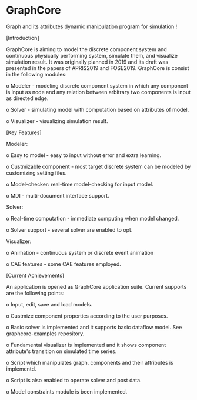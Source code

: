 # GraphCore
Graph and its attributes dynamic manipulation program for simulation !

[Introduction]

GraphCore is aiming to model the discrete component system and continuous physically performing system, simulate them, and visualize simulation result.
It was originally planned in 2019 and its draft was presented in the papers of APRIS2019 and FOSE2019.
GraphCore is consist in the following modules:

  o Modeler - modeling discrete component system in which any component is input as node and any relation between arbitrary two components is input as directed edge.
  
  o Solver - simulating model with computation based on attributes of model.
  
  o Visualizer - visualizing simulation result.

[Key Features]

Modeler:

  o Easy to model - easy to input without error and extra learning.
  
  o Custmizable component - most target discrete system can be modeled by customizing setting files.
  
  o Model-checker: real-time model-checking for input model.
  
  o MDI - multi-document interface support.

Solver:

  o Real-time computation - immediate computing when model changed.
  
  o Solver support - several solver are enabled to opt.
  
Visualizer:

  o Animation - continuous system or discrete event animation
  
  o CAE features - some CAE features employed.

[Current Achievements]

An application is opened as GraphCore application suite. Current supports are the following points:

  o Input, edit, save and load models.
  
  o Custmize component properties according to the user purposes.
  
  o Basic solver is implemented and it supports basic dataflow model. See graphcore-examples repository.

  o Fundamental visualizer is implemented and it shows component attribute's transition on simulated time series.
  
  o Script which manipulates graph, components and their attributes is implementd.
  
  o Script is also enabled to operate solver and post data.
  
  o Model constraints module is been implemented.
